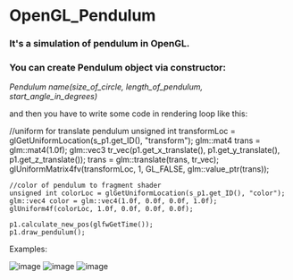# OpenGL_Pendulum

### It's a simulation of pendulum in OpenGL.

### You can create Pendulum object via constructor:


*Pendulum name(size_of_circle, length_of_pendulum, start_angle_in_degrees)*

and then you have to write some code in rendering loop like this:

  //uniform for translate pendulum
  unsigned int transformLoc = glGetUniformLocation(s_p1.get_ID(), "transform");
	glm::mat4 trans = glm::mat4(1.0f);
	glm::vec3 tr_vec(p1.get_x_translate(), p1.get_y_translate(), p1.get_z_translate());
	trans = glm::translate(trans, tr_vec);
	glUniformMatrix4fv(transformLoc, 1, GL_FALSE, glm::value_ptr(trans));

	//color of pendulum to fragment shader
	unsigned int colorLoc = glGetUniformLocation(s_p1.get_ID(), "color");
	glm::vec4 color = glm::vec4(1.0f, 0.0f, 0.0f, 1.0f);
	glUniform4f(colorLoc, 1.0f, 0.0f, 0.0f, 0.0f);

	p1.calculate_new_pos(glfwGetTime());
	p1.draw_pendulum();

Examples:


![image](https://user-images.githubusercontent.com/107147109/177362960-8a7a7b3f-5c16-4716-8ec3-b85cf2ae1a93.png)
![image](https://user-images.githubusercontent.com/107147109/177362975-6f6c9a9c-0b62-4ebe-8219-2eb964de020a.png)
![image](https://user-images.githubusercontent.com/107147109/177363001-7ba3b994-be57-4728-9895-ea8c0afc6f3a.png)
